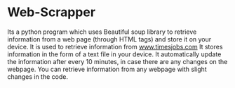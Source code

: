 # Web-Scrapper
Its a python program which uses Beautiful soup library to retrieve information from a web page (through HTML tags) and store it on your device. 
It is used to retrieve information from www.timesjobs.com 
It stores information in the form of a text file in your device.
It automatically update the information after every 10 minutes, in case there are any changes on the webpage. 
You can retrieve information from any webpage with slight changes in the code.
